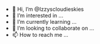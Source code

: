 - 👋 Hi, I’m @Izzyscloudieskies
- 👀 I’m interested in ...
- 🌱 I’m currently learning ...
- 💞️ I’m looking to collaborate on ...
- 📫 How to reach me ...

<!---
Izzyscloudieskies/Izzyscloudieskies is a ✨ special ✨ repository because its `README.md` (this file) appears on your GitHub profile.
You can click the Preview link to take a look at your changes.
--->
